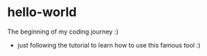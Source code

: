 # hello-world
The beginning of my coding journey :)

- just following the tutorial to learn how to use this famous tool :)
